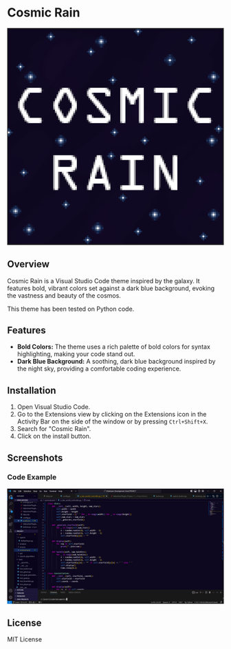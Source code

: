 # Cosmic Rain

![Cosmic Rain Logo](Cosmic_rain.png)

## Overview

Cosmic Rain is a Visual Studio Code theme inspired by the galaxy. It features bold, vibrant colors set against a dark blue background, evoking the vastness and beauty of the cosmos.

This theme has been tested on Python code.

## Features

- **Bold Colors:** The theme uses a rich palette of bold colors for syntax highlighting, making your code stand out.
- **Dark Blue Background:** A soothing, dark blue background inspired by the night sky, providing a comfortable coding experience.

## Installation

1. Open Visual Studio Code.
2. Go to the Extensions view by clicking on the Extensions icon in the Activity Bar on the side of the window or by pressing `Ctrl+Shift+X`.
3. Search for "Cosmic Rain".
4. Click on the install button.

## Screenshots

### Code Example
![Code Example](example.png)

## License

MIT License
